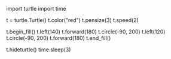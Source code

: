 import turtle
import time

t = turtle.Turtle()
t.color("red")
t.pensize(3)
t.speed(2)

t.begin_fill()
t.left(140)
t.forward(180)
t.circle(-90, 200)
t.left(120)
t.circle(-90, 200)
t.forward(180)
t.end_fill()

t.hideturtle()
time.sleep(3)
